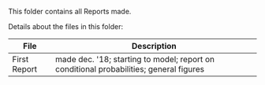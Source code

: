This folder contains all Reports made.  
  
Details about the files in this folder:
  
File | Description
---|---------------------------------------------------------------------
First Report | made dec. '18; starting to model; report on conditional probabilities; general figures